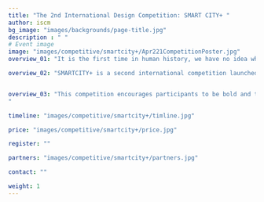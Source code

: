```yaml
---
title: "The 2nd International Design Competition: SMART CITY+ "
author: iscm
bg_image: "images/backgrounds/page-title.jpg"
description : " "
# Event image
image: "images/competitive/smartcity+/Apr221CompetitionPoster.jpg"
overview_01: "It is the first time in human history, we have no idea what the world will be like in the next 30 years (the writer Yuval Harari). The first half of the 21st century will be the most important in the history of the human race because of all the challenges we face from an amazing leap in technology and the urban challenges in a rapidly urbanizing and globalized world. In this phenomenon, smart cities will not just be a trend but also become a must-have. But How Smart cities will deal with urban challenges and How integrated technology and other fields can be applied to solve the urbanization crises? Many successful smart cities in the world recognize that urban cultural values, urban identity integrate with innovation and new technology have always been a driving force of sustainable cities. Especially in a developing country context where cities have very limited resources, finding an identity as a driven force is one of the most important questions as well as proposing urban problem-solving. If you live in a city, especially in a metropolis, you have likely asked yourself How do we say we’re living in a city but always have to flee the city to get fresh air or connect to nature? How do we, as an architect, urban designer or urban planner, and most important as a community, reclaim the public spaces to create a better urban life."

overview_02: "SMARTCITY+ is a second international competition launched by Institute of Smart City and Management (ISCM), University of Economics Ho Chi Minh City (UEH), in partnership with Handong Global University, UNESCO/UNITWIN, Chemonics International, HCMC University of Architecture (UAH), HCMC University of Technology and Education, Trieste University, Blekinge Institute of Technology, Seoul National University, Politecnico de Milano, University of Industrial Fine Art, Saxion University, National Institute of Technology Calicut, University of Melbourne, University of Auckland, SmithGroup, XnTree - Global Tech Accelerator, World Smart Cities Forum; SMARTCITY+ proposes an alternative method to achieve livable city that works mainly at the small scale of public spaces. In this competition, participants are asked to explore the possibilities of urban intervention in public space that can lead to positive changes in a larger scale. Participants are free to either extend these existing areas and transform them, or propose a new design on a site of their choice."


overview_03: "This competition encourages participants to be bold and think outside the box. How can architecture, urban design and planning go beyond the traditional concept of urban public spaces. Winning participants need to apply unique strategies and creative designs to experiment with new urban scenarios, which are able to promote social exchange, community activities and citizen interaction through the implementation of multifunctional designs.
"

timeline: "images/competitive/smartcity+/timline.jpg"

price: "images/competitive/smartcity+/price.jpg"

register: ""

partners: "images/competitive/smartcity+/partners.jpg"

contact: "" 

weight: 1
---
```

